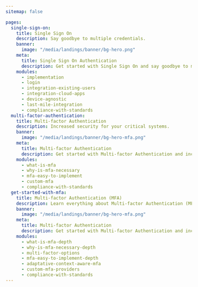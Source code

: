 ```yaml
---
sitemap: false

pages:
  single-sign-on:
    title: Single Sign On 
    description: Say goodbye to multiple credentials.
    banner:
      image: "/media/landings/banner/bg-hero.png"
    meta:
      title: Single Sign On Authentication
      description: Get started with Single Sign On and say goodbye to multiple credentials.
    modules:
      - implementation
      - login
      - integration-existing-users
      - integration-cloud-apps
      - device-agnostic
      - last-mile-integration
      - compliance-with-standards
  multi-factor-authentication:
    title: Multi-factor Authentication 
    description: Increased security for your critical systems.
    banner:
      image: "/media/landings/banner/bg-hero-mfa.png"
    meta:
      title: Multi-factor Authentication
      description: Get started with Multi-factor Authentication and increase security of your critical systems.
    modules:
      - what-is-mfa
      - why-is-mfa-necessary
      - mfa-easy-to-implement
      - custom-mfa
      - compliance-with-standards
  get-started-with-mfa:
    title: Multi-factor Authentication (MFA) 
    description: Learn everything about Multi-factor Authentication (MFA) and how you can start using it right now on your application.
    banner:
      image: "/media/landings/banner/bg-hero-mfa.png"
    meta:
      title: Multi-factor Authentication
      description: Get started with Multi-factor Authentication and increase security of your critical systems.
    modules:
      - what-is-mfa-depth
      - why-is-mfa-necessary-depth
      - multi-factor-options
      - mfa-easy-to-implement-depth
      - adaptative-context-aware-mfa
      - custom-mfa-providers
      - compliance-with-standards
---
```

